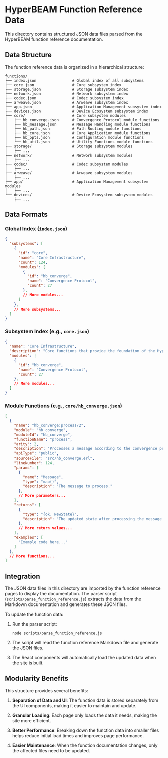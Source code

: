 # HyperBEAM Function Reference Data

This directory contains structured JSON data files parsed from the HyperBEAM function reference documentation.

## Data Structure

The function reference data is organized in a hierarchical structure:

```
functions/
├── index.json                # Global index of all subsystems
├── core.json                 # Core subsystem index
├── storage.json              # Storage subsystem index
├── network.json              # Network subsystem index
├── codec.json                # Codec subsystem index
├── arweave.json              # Arweave subsystem index
├── app.json                  # Application Management subsystem index
├── devices.json              # Device Ecosystem subsystem index
├── core/                     # Core subsystem modules
│   ├── hb_converge.json      # Convergence Protocol module functions
│   ├── hb_message.json       # Message Handling module functions
│   ├── hb_path.json          # Path Routing module functions
│   ├── hb_core.json          # Core Application module functions
│   ├── hb_opts.json          # Configuration module functions
│   └── hb_util.json          # Utility Functions module functions
├── storage/                  # Storage subsystem modules
│   ├── ...
├── network/                  # Network subsystem modules
│   ├── ...
├── codec/                    # Codec subsystem modules
│   ├── ...
├── arweave/                  # Arweave subsystem modules
│   ├── ...
├── app/                      # Application Management subsystem modules
│   ├── ...
└── devices/                  # Device Ecosystem subsystem modules
    ├── ...
```

## Data Formats

### Global Index (`index.json`)

```json
{
  "subsystems": [
    {
      "id": "core",
      "name": "Core Infrastructure",
      "count": 124,
      "modules": [
        {
          "id": "hb_converge",
          "name": "Convergence Protocol",
          "count": 27
        },
        // More modules...
      ]
    },
    // More subsystems...
  ]
}
```

### Subsystem Index (e.g., `core.json`)

```json
{
  "name": "Core Infrastructure",
  "description": "Core functions that provide the foundation of the HyperBEAM system...",
  "modules": [
    {
      "id": "hb_converge",
      "name": "Convergence Protocol",
      "count": 27
    },
    // More modules...
  ]
}
```

### Module Functions (e.g., `core/hb_converge.json`)

```json
[
  {
    "name": "hb_converge:process/2",
    "module": "hb_converge",
    "moduleId": "hb_converge",
    "functionName": "process",
    "arity": 2,
    "description": "Processes a message according to the convergence protocol.",
    "apiType": "public",
    "sourceFile": "src/hb_converge.erl",
    "lineNumber": 124,
    "params": [
      {
        "name": "Message",
        "type": "map()",
        "description": "The message to process."
      },
      // More parameters...
    ],
    "returns": [
      {
        "type": "{ok, NewState}",
        "description": "The updated state after processing the message."
      },
      // More return values...
    ],
    "examples": [
      "Example code here..."
    ]
  },
  // More functions...
]
```

## Integration

The JSON data files in this directory are imported by the function reference pages to display the documentation. The parser script (`scripts/parse_function_reference.js`) extracts the data from the Markdown documentation and generates these JSON files.

To update the function data:

1. Run the parser script:
   ```
   node scripts/parse_function_reference.js
   ```

2. The script will read the function reference Markdown file and generate the JSON files.

3. The React components will automatically load the updated data when the site is built.

## Modularity Benefits

This structure provides several benefits:

1. **Separation of Data and UI**: The function data is stored separately from the UI components, making it easier to maintain and update.

2. **Granular Loading**: Each page only loads the data it needs, making the site more efficient.

3. **Better Performance**: Breaking down the function data into smaller files helps reduce initial load times and improves page performance.

4. **Easier Maintenance**: When the function documentation changes, only the affected files need to be updated.
